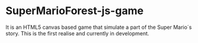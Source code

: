 # SuperMarioForest-js-game

It is an HTML5 canvas based game that simulate a part of the Super Mario´s story. This is the first realise and currently in development.
